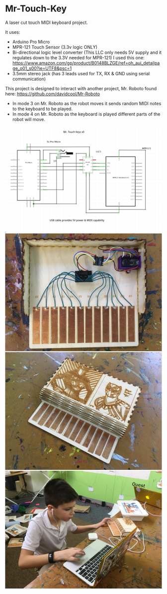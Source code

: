 # Mr-Touch-Key
A laser cut touch MIDI keyboard project.

It uses:
- Arduino Pro Micro
- MPR-121 Touch Sensor (3.3v logic ONLY)
- Bi-directional logic level converter (This LLC only needs 5V supply and it regulates down to the 3.3V needed for MPR-121) I used this one: https://www.amazon.com/gp/product/B0148BLZGE/ref=oh_aui_detailpage_o01_s00?ie=UTF8&psc=1
- 3.5mm stereo jack (has 3 leads used for TX, RX & GND using serial communication)

This project is designed to interact with another project, Mr. Roboto found here:
https://github.com/davidcool/Mr-Roboto

- In mode 3 on Mr. Roboto as the robot moves it sends random MIDI notes to the keyboard to be played.
- In mode 4 on Mr. Roboto as the keyboard is played different parts of the robot will move.

![alt text](https://github.com/davidcool/Mr-Touch-Key/blob/master/_pictures/mr_touch_key_schematic_v1.png)
![alt text](https://github.com/davidcool/Mr-Touch-Key/blob/master/_pictures/IMG_7016.jpg)
![alt text](https://github.com/davidcool/Mr-Touch-Key/blob/master/_pictures/IMG_7017.jpg)
![alt text](https://github.com/davidcool/Mr-Touch-Key/blob/master/_pictures/IMG_5801.jpg)
